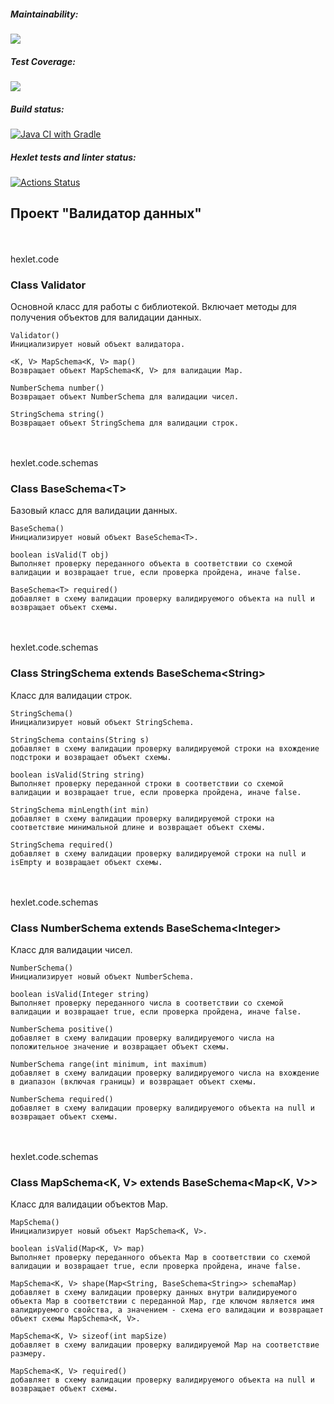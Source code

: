 ##### Maintainability:
<a href="https://codeclimate.com/github/Evgenii-Smetanin/java-project-78/maintainability"><img src="https://api.codeclimate.com/v1/badges/eb66c072c54a58ac7998/maintainability" /></a>
##### Test Coverage:
<a href="https://codeclimate.com/github/Evgenii-Smetanin/java-project-78/test_coverage"><img src="https://api.codeclimate.com/v1/badges/eb66c072c54a58ac7998/test_coverage" /></a>
##### Build status:
[![Java CI with Gradle](https://github.com/Evgenii-Smetanin/java-project-78/actions/workflows/gradle.yml/badge.svg)](https://github.com/Evgenii-Smetanin/java-project-78/actions/workflows/gradle.yml)
##### Hexlet tests and linter status:
[![Actions Status](https://github.com/Evgenii-Smetanin/java-project-78/actions/workflows/hexlet-check.yml/badge.svg)](https://github.com/Evgenii-Smetanin/java-project-78/actions)

## Проект "Валидатор данных"
\
\
hexlet.code
### Class Validator
Основной класс для работы с библиотекой. Включает методы для получения объектов для валидации данных.
```
Validator()
Инициализирует новый объект валидатора.

<K, V> MapSchema<K, V> map()
Возвращает объект MapSchema<K, V> для валидации Map.

NumberSchema number()
Возвращает объект NumberSchema для валидации чисел.

StringSchema string()
Возвращает объект StringSchema для валидации строк.
```
\
\
hexlet.code.schemas
### Class BaseSchema\<T\>
Базовый класс для валидации данных.
```
BaseSchema()
Инициализирует новый объект BaseSchema<T>.

boolean isValid(T obj)
Выполняет проверку переданного объекта в соответствии со схемой валидации и возвращает true, если проверка пройдена, иначе false.

BaseSchema<T> required()
добавляет в схему валидации проверку валидируемого объекта на null и возвращает объект схемы.
```
\
\
hexlet.code.schemas
### Class StringSchema extends BaseSchema\<String\>
Класс для валидации строк.
```
StringSchema()
Инициализирует новый объект StringSchema.

StringSchema contains(String s)
добавляет в схему валидации проверку валидируемой строки на вхождение подстроки и возвращает объект схемы.

boolean isValid(String string)
Выполняет проверку переданной строки в соответствии со схемой валидации и возвращает true, если проверка пройдена, иначе false.

StringSchema minLength(int min)
добавляет в схему валидации проверку валидируемой строки на соответствие минимальной длине и возвращает объект схемы.

StringSchema required()
добавляет в схему валидации проверку валидируемой строки на null и isEmpty и возвращает объект схемы.
```
\
\
hexlet.code.schemas
### Class NumberSchema extends BaseSchema\<Integer\>
Класс для валидации чисел.
```
NumberSchema()
Инициализирует новый объект NumberSchema.

boolean isValid(Integer string)
Выполняет проверку переданного числа в соответствии со схемой валидации и возвращает true, если проверка пройдена, иначе false.

NumberSchema positive()
добавляет в схему валидации проверку валидируемого числа на положительное значение и возвращает объект схемы.

NumberSchema range(int minimum, int maximum)
добавляет в схему валидации проверку валидируемого числа на вхождение в диапазон (включая границы) и возвращает объект схемы.

NumberSchema required()
добавляет в схему валидации проверку валидируемого объекта на null и возвращает объект схемы.
```
\
\
hexlet.code.schemas
### Class MapSchema\<K, V\> extends BaseSchema\<Map\<K, V\>\>
Класс для валидации объектов Map.
```
MapSchema()
Инициализирует новый объект MapSchema<K, V>.

boolean isValid(Map<K, V> map)
Выполняет проверку переданного объекта Map в соответствии со схемой валидации и возвращает true, если проверка пройдена, иначе false.

MapSchema<K, V> shape(Map<String, BaseSchema<String>> schemaMap)
добавляет в схему валидации проверку данных внутри валидируемого объекта Map в соответствии с переданной Map, где ключом является имя валидируемого свойства, а значением - схема его валидации и возвращает объект схемы MapSchema<K, V>.

MapSchema<K, V> sizeof(int mapSize)
добавляет в схему валидации проверку валидируемой Map на соответствие размеру.

MapSchema<K, V> required()
добавляет в схему валидации проверку валидируемого объекта на null и возвращает объект схемы.
```
